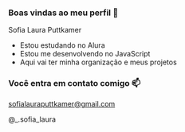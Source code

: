 ### Boas vindas ao meu perfil 🖤

Sofia Laura Puttkamer

- Estou estudando no Alura
- Estou me desenvolvendo no JavaScript
- Aqui vai ter minha organização e meus projetos

### Você entra em contato comigo 📫

sofialauraputtkamer@gmail.com

@_.sofia_laura
